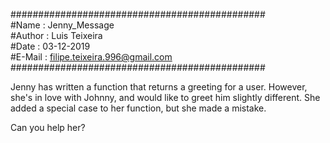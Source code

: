##############################################  
#Name   : Jenny_Message  
#Author : Luis Teixeira  
#Date   : 03-12-2019  
#E-Mail : filipe.teixeira.996@gmail.com  
##############################################  


Jenny has written a function that returns a greeting for a user. However, she's in love with Johnny, and would like to greet him slightly different. She added a special case to her function, but she made a mistake.

Can you help her?